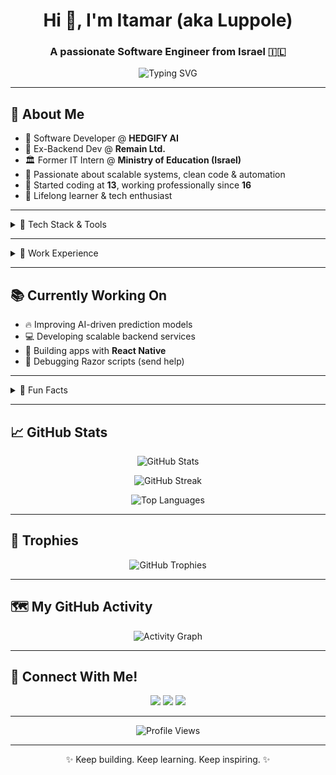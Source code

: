 <h1 align="center">Hi 👋, I'm Itamar (aka Luppole)</h1>
<h3 align="center">A passionate Software Engineer from Israel 🇮🇱</h3>

<p align="center">
  <img src="https://readme-typing-svg.herokuapp.com?font=Fira+Code&weight=500&size=24&pause=1000&center=true&vCenter=true&width=435&lines=Software+Engineer+%F0%9F%92%BB;Backend+Developer+%F0%9F%9B%A0%EF%B8%8F;Full+Stack+Explorer+%F0%9F%9A%80;Cloud+Enthusiast+%E2%98%81%EF%B8%8F;Always+Learning+%F0%9F%9A%80" alt="Typing SVG" />
</p>

---

## 🚀 About Me
- 🔭 Software Developer @ **HEDGIFY AI**
- 💼 Ex-Backend Dev @ **Remain Ltd.**
- 🏛️ Former IT Intern @ **Ministry of Education (Israel)**
- 🎯 Passionate about scalable systems, clean code & automation
- 👶 Started coding at **13**, working professionally since **16**
- 🧠 Lifelong learner & tech enthusiast

---

<details>
  <summary>🧠 Tech Stack & Tools</summary>
  <br/>
  
  ### 👨‍💻 Languages
  <p align="center">
    <img src="https://skillicons.dev/icons?i=python,java,cs,c,ts,js,html,css" />
  </p>

  ### 🛠 Frameworks, Databases & Tools
  <p align="center">
    <img src="https://skillicons.dev/icons?i=dotnet,nodejs,firebase,mysql,postgres,androidstudio,git,github,gitlab,vscode" />
  </p>

</details>

---

<details>
  <summary>👔 Work Experience</summary>
  <br/>
  
  | Company | Role | Dates |
  |:--------|:-----|:------|
  | **HEDGIFY AI** | Software Developer | Jan 2024 – Present |
  | **Remain Ltd.** | C# Backend Developer | Oct 2023 – Oct 2024 |
  | **Ministry of Education** | IT Intern | Summers 2022, 2023, 2024 |
  
</details>

---

## 📚 Currently Working On
- 🔥 Improving AI-driven prediction models
- 💻 Developing scalable backend services
- 📱 Building apps with **React Native**
- 🧩 Debugging Razor scripts (send help)

---

<details>
  <summary>🎯 Fun Facts</summary>
  <br/>

- 🚀 Started coding at **13 years old**!
- 👨‍💻 First dev job at **16 years old**!
- 🏋️ Gym rat when not coding
- 🎶 Spotify addict
- ❌ No DevOps, ever.

</details>

---

## 📈 GitHub Stats

<p align="center">
  <img src="https://github-readme-stats.vercel.app/api?username=luppole&show_icons=true&theme=ayu-mirage&hide=contribs,prs" alt="GitHub Stats" />
</p>

<p align="center">
  <img src="https://github-readme-streak-stats.herokuapp.com/?user=luppole&theme=ayu-mirage" alt="GitHub Streak" />
</p>

<p align="center">
  <img src="https://github-readme-stats.vercel.app/api/top-langs/?username=luppole&layout=compact&theme=ayu-mirage&hide=shaderlab,hlsl,cpp,gap&langs_count=8" alt="Top Languages" />
</p>

---

## 🌟 Trophies

<p align="center">
  <img src="https://github-profile-trophy.vercel.app/?username=luppole&theme=onedark&row=1&margin-w=20" alt="GitHub Trophies" />
</p>

---

## 🗺️ My GitHub Activity

<p align="center">
  <img src="https://github-readme-activity-graph.cyclic.app/graph?username=luppole&theme=ayu-mirage" alt="Activity Graph" />
</p>

---

## 🔗 Connect With Me!

<p align="center">
  <a href="https://github.com/luppole" target="_blank"><img src="https://img.shields.io/badge/GitHub-181717?style=for-the-badge&logo=github&logoColor=white" /></a>
  <a href="https://www.linkedin.com/in/itamar-p-52a5b1256/" target="_blank"><img src="https://img.shields.io/badge/LinkedIn-0A66C2?style=for-the-badge&logo=linkedin&logoColor=white" /></a>
  <a href="https://discord.com/users/luppole" target="_blank"><img src="https://img.shields.io/badge/Discord-5865F2?style=for-the-badge&logo=discord&logoColor=white" /></a>
</p>

---

<p align="center">
  <img src="https://komarev.com/ghpvc/?username=luppole&label=Profile%20views&color=0e75b6&style=flat" alt="Profile Views" />
</p>

---

<p align="center">
  ✨ Keep building. Keep learning. Keep inspiring. ✨
</p>
